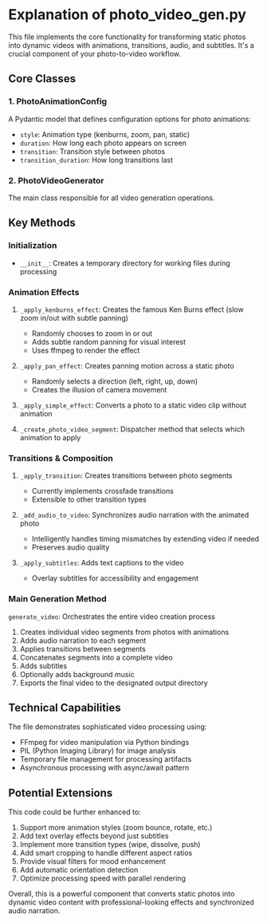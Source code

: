 # Explanation of photo_video_gen.py

This file implements the core functionality for transforming static photos into dynamic videos with animations, transitions, audio, and subtitles. It's a crucial component of your photo-to-video workflow.

## Core Classes

### 1. PhotoAnimationConfig
A Pydantic model that defines configuration options for photo animations:
- `style`: Animation type (kenburns, zoom, pan, static)
- `duration`: How long each photo appears on screen
- `transition`: Transition style between photos
- `transition_duration`: How long transitions last

### 2. PhotoVideoGenerator
The main class responsible for all video generation operations.

## Key Methods

### Initialization
- `__init__`: Creates a temporary directory for working files during processing

### Animation Effects
1. `_apply_kenburns_effect`: Creates the famous Ken Burns effect (slow zoom in/out with subtle panning)
   - Randomly chooses to zoom in or out
   - Adds subtle random panning for visual interest
   - Uses ffmpeg to render the effect

2. `_apply_pan_effect`: Creates panning motion across a static photo
   - Randomly selects a direction (left, right, up, down)
   - Creates the illusion of camera movement

3. `_apply_simple_effect`: Converts a photo to a static video clip without animation

4. `_create_photo_video_segment`: Dispatcher method that selects which animation to apply

### Transitions & Composition
1. `_apply_transition`: Creates transitions between photo segments
   - Currently implements crossfade transitions
   - Extensible to other transition types

2. `_add_audio_to_video`: Synchronizes audio narration with the animated photo
   - Intelligently handles timing mismatches by extending video if needed
   - Preserves audio quality

3. `_apply_subtitles`: Adds text captions to the video
   - Overlay subtitles for accessibility and engagement

### Main Generation Method
`generate_video`: Orchestrates the entire video creation process
1. Creates individual video segments from photos with animations
2. Adds audio narration to each segment
3. Applies transitions between segments
4. Concatenates segments into a complete video
5. Adds subtitles
6. Optionally adds background music
7. Exports the final video to the designated output directory

## Technical Capabilities

The file demonstrates sophisticated video processing using:
- FFmpeg for video manipulation via Python bindings
- PIL (Python Imaging Library) for image analysis
- Temporary file management for processing artifacts
- Asynchronous processing with async/await pattern

## Potential Extensions

This code could be further enhanced to:
1. Support more animation styles (zoom bounce, rotate, etc.)
2. Add text overlay effects beyond just subtitles
3. Implement more transition types (wipe, dissolve, push)
4. Add smart cropping to handle different aspect ratios
5. Provide visual filters for mood enhancement
6. Add automatic orientation detection
7. Optimize processing speed with parallel rendering

Overall, this is a powerful component that converts static photos into dynamic video content with professional-looking effects and synchronized audio narration.